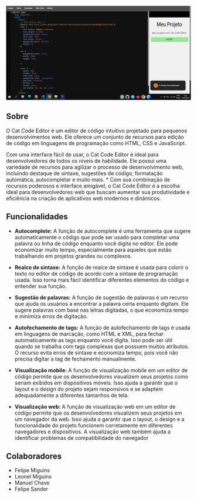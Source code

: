 ![Cat Code Editor](src/images/print2.png)

## Sobre

<p>O Cat Code Editor é um editor de código intuitivo projetado para pequenos desenvolvimentos web. Ele oferece um conjunto de recursos para edição de código em linguagens de programação como HTML, CSS e JavaScript.</p>
<p>Com uma interface fácil de usar, o Cat Code Editor é ideal para desenvolvedores de todos os níveis de habilidade. Ele possui uma variedade de recursos para agilizar o processo de desenvolvimento web, incluindo destaque de sintaxe, sugestões de código, formatação automática, autocompletar e muito mais.
* Com sua combinação de recursos poderosos e interface amigável, o Cat Code Editor é a escolha ideal para desenvolvedores web que buscam aumentar sua produtividade e eficiência na criação de aplicativos web modernos e dinâmicos.</p>

## Funcionalidades

* <b>Autocomplete:</b> A função de autocomplete é uma ferramenta que sugere automaticamente o código que pode ser usado para completar uma palavra ou linha de código enquanto você digita no editor. Ele pode economizar muito tempo, especialmente para aqueles que estão trabalhando em projetos grandes ou complexos.

* <b>Realce de sintaxe:</b> A função de realce de sintaxe é usada para colorir o texto no editor de código de acordo com a sintaxe de programação usada. Isso torna mais fácil identificar diferentes elementos do código e entender sua função.

* <b>Sugestão de palavras:</b> A função de sugestão de palavras é um recurso que ajuda os usuários a encontrar a palavra certa enquanto digitam. Ele sugere palavras com base nas letras digitadas, o que economiza tempo e minimiza erros de digitação.

* <b>Autofechamento de tags:</b> A função de autofechamento de tags é usada em linguagens de marcação, como HTML e XML, para fechar automaticamente as tags enquanto você digita. Isso pode ser útil quando se trabalha com tags complexas que possuem muitos atributos. O recurso evita erros de sintaxe e economiza tempo, pois você não precisa digitar a tag de fechamento manualmente.

* <b>Visualização mobile:</b> A função de visualização mobile em um editor de código permite que os desenvolvedores visualizem seus projetos como seriam exibidos em dispositivos móveis. Isso ajuda a garantir que o layout e o design do projeto sejam responsivos e se adaptem adequadamente a diferentes tamanhos de tela.

* <b>Visualização web:</b> A função de visualização web em um editor de código permite que os desenvolvedores visualizem seus projetos em um navegador da web. Isso ajuda a garantir que o layout, o design e a funcionalidade do projeto funcionem corretamente em diferentes navegadores e dispositivos. A visualização web também ajuda a identificar problemas de compatibilidade do navegador


## Colaboradores

* Felipe Miguins
* Leonel Miguins
* Manuel Chave
* Felipe Sander